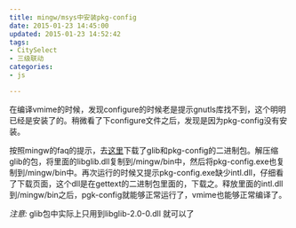 ```yaml
---
title: mingw/msys中安装pkg-config
date: 2015-01-23 14:45:00
updated: 2015-01-23 14:52:42
tags: 
- CitySelect
- 三级联动
categories: 
- js

---
```

在编译vmime的时候，发现configure的时候老是提示gnutls库找不到，这个明明已经是安装了的。稍微看了下configure文件之后，发现是因为pkg-config没有安装。

按照mingw的faq的提示，去[这里](http://www.gtk.org/download/win32.php)下载了glib和pkg-config的二进制包。解压缩glib的包，将里面的libglib.dll复制到/mingw/bin中，然后将pkg-config.exe也复制到/mingw/bin中。再次运行的时候又提示pkg-config.exe缺少intl.dll，仔细看了下载页面，这个dll是在gettext的二进制包里面的，下载之。释放里面的intl.dll到/mingw/bin之后，pgk-config就能够正常运行了，vmime也能够正常编译了。

*注意:*
glib包中实际上只用到libglib-2.0-0.dll  就可以了